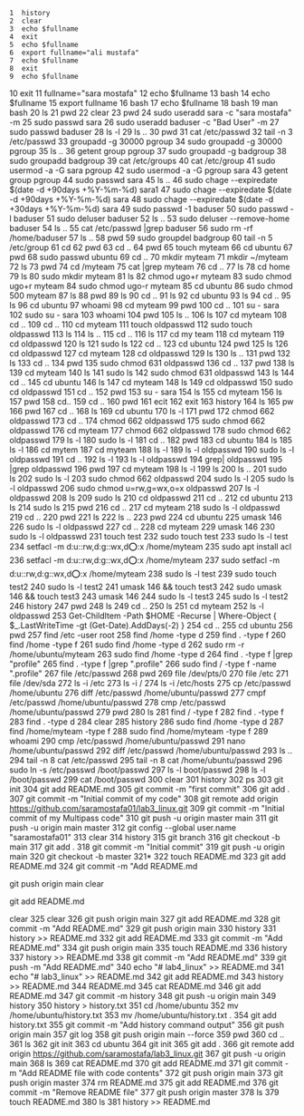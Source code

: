     1  history
    2  clear
    3  echo $fullname
    4  exit
    5  echo $fullname
    6  export fullname="ali mustafa"
    7  echo $fullname
    8  exit
    9  echo $fullname
   10  exit
   11  fullname="sara mostafa"
   12  echo $fullname
   13  bash
   14  echo $fullname
   15  export fullname
   16  bash
   17  echo $fullname
   18  bash
   19  man bash
   20  ls
   21  pwd
   22  clear
   23  pwd
   24  sudo useradd sara -c "sara mostafa" -m
   25  sudo passwd sara
   26  sudo useradd baduser -c "Bad User" -m 
   27  sudo passwd baduser
   28  ls -l
   29  ls ..
   30  pwd
   31  cat /etc/passwd
   32  tail -n 3 /etc/passwd
   33  groupadd -g 30000 pgroup
   34  sudo groupadd -g 30000 pgroup
   35  ls ..
   36  getent group pgroup 
   37  sudo groupadd -g badgroup 
   38  sudo groupadd badgroup 
   39  cat /etc/groups
   40  cat /etc/group
   41  sudo usermod -a -G sara pgroup
   42  sudo usermod -a -G pgroup sara
   43  getent group pgroup
   44  sudo passwd sara
   45  ls ..
   46  sudo chage --expiredate $(date -d +90days +%Y-%m-%d) sara1
   47  sudo chage --expiredate $(date -d +90days +%Y-%m-%d) sara
   48  sudo chage --expiredate $(date -d +30days +%Y-%m-%d) sara
   49  sudo passwd -1 baduser 
   50  sudo passwd -l baduser 
   51  sudo deluser baduser
   52  ls ..
   53  sudo deluser --remove-home baduser
   54  ls .. 
   55  cat /etc/passwd |grep baduser
   56  sudo rm -rf /home/baduser
   57  ls ..
   58  pwd
   59  sudo groupdel badgroup 
   60  tail -n 5 /etc/group
   61  cd 
   62  pwd
   63  cd .. 
   64  pwd
   65  touch myteam 
   66  cd ubuntu
   67  pwd
   68  sudo passwd ubuntu 
   69  cd ..
   70  mkdir myteam
   71  mkdir ~/myteam
   72  ls 
   73  pwd
   74  cd /myteam
   75  cat |grep myteam
   76  cd .. 
   77  ls
   78  cd home
   79  ls
   80  sudo mkdir myteam
   81  ls
   82  chmod ugo+r myteam
   83  sudo chmod ugo+r myteam
   84  sudo chmod ugo-r myteam
   85  cd ubuntu
   86  sudo chmod 500 myteam 
   87  ls
   88  pwd
   89  ls
   90  cd ..
   91  ls
   92  cd ubuntu
   93  ls
   94  cd ..
   95  ls
   96  cd ubuntu 
   97  whoami
   98  cd myteam
   99  pwd
  100  cd .. 
  101  su - sara
  102  sudo su - sara
  103  whoami
  104  pwd
  105  ls .. 
  106  ls 
  107  cd myteam
  108  cd ..
  109  cd .. 
  110  cd myteam
  111  touch oldpasswd 
  112  sudo touch oldpasswd
  113  ls
  114  ls ..
  115  cd ..
  116  ls
  117  cd my team
  118  cd myteam
  119  cd oldpasswd
  120  ls
  121  sudo ls
  122  cd ..
  123  cd ubuntu
  124  pwd
  125  ls 
  126  cd oldpasswd
  127  cd myteam
  128  cd oldpasswd
  129  ls
  130  ls ..
  131  pwd
  132  ls
  133  cd ..
  134  pwd
  135  sudo chmod 631 oldpasswd
  136  cd .. 
  137  pwd
  138  ls
  139  cd myteam
  140  ls
  141  sudo ls
  142  sudo chmod 631 oldpasswd
  143  ls
  144  cd ..
  145  cd ubuntu
  146  ls
  147  cd myteam
  148  ls
  149  cd oldpasswd
  150  sudo cd oldpasswd
  151  cd .. 
  152  pwd
  153  su - sara
  154  ls
  155  cd myteam
  156  ls
  157  pwd
  158  cd..
  159  cd ..
  160  pwd
  161  ecit
  162  exit
  163  history
  164  ls
  165  pw
  166  pwd
  167  cd ..
  168  ls
  169  cd ubuntu
  170  ls -l
  171  pwd
  172  chmod 662 oldpasswd
  173  cd ..
  174  chmod 662 oldpasswd
  175  sudo chmod 662 oldpasswd
  176  cd myteam
  177  chmod 662 oldpasswd
  178  sudo chmod 662 oldpasswd
  179  ls -l
  180  sudo ls -l
  181  cd .. 
  182  pwd
  183  cd ubuntu 
  184  ls
  185  ls -l 
  186  cd mytem
  187  cd myteam
  188  ls -l 
  189  ls -l oldpasswd
  190  sudo ls -l oldpasswd
  191  cd ..
  192  ls -l 
  193  ls -l oldpasswd
  194  grep| oldpasswd
  195  |grep oldpasswd
  196  pwd
  197  cd myteam
  198  ls -l
  199  ls 
  200  ls .. 
  201  sudo ls
  202  sudo ls -l
  203  sudo chmod 662 oldpasswd
  204  sudo ls -l 
  205  sudo ls -l oldpasswd
  206  sudo chmod u=rw,g=wx,o=x oldpasswd
  207  ls -l oldpasswd
  208  ls
  209  sudo ls
  210  cd oldpasswd
  211  cd .. 
  212  cd ubuntu
  213  ls
  214  sudo ls 
  215  pwd
  216  cd .. 
  217  cd myteam
  218  sudo ls -l oldpasswd
  219  cd ..
  220  pwd
  221  ls
  222  ls ..
  223  pwd
  224  cd ubuntu 
  225  umask 146
  226  sudo ls -l oldpasswd
  227  cd ..
  228  cd myteam
  229  umask 146 
  230  sudo ls -l oldpasswd
  231  touch test 
  232  sudo touch test 
  233  sudo ls -l test
  234  setfacl -m d:u::rw,d:g::wx,d:o::x /home/myteam
  235  sudo apt install acl 
  236  setfacl -m d:u::rw,d:g::wx,d:o::x /home/myteam
  237  sudo setfacl -m d:u::rw,d:g::wx,d:o::x /home/myteam
  238  sudo ls -l test
  239  sudo touch test2
  240  sudo ls -l test2
  241  umask 146 && touch test3 
  242  sudo umask 146 && touch test3 
  243  umask 146
  244  sudo ls -l test3
  245  sudo ls -l test2
  246  history
  247  pwd
  248  ls
  249  cd ..
  250  ls
  251  cd myteam
  252  ls -l oldpasswd
  253  Get-ChildItem -Path $HOME -Recurse | Where-Object { $_.LastWriteTime -gt (Get-Date).AddDays(-2) }
  254  cd ..
  255  cd ubuntu
  256  pwd
  257  find /etc -user root
  258  find /home -type d
  259  find . -type f
  260  find /home -type f
  261  sudo find /home -type d
  262  sudo rm -r /home/ubuntu/myteam
  263  sudo find /home -type d
  264  find . -type f |grep "profile"
  265  find . -type f |grep ".profile"
  266  sudo find / -type f -name ".profile"
  267  file /etc/passwd
  268  pwd
  269  file /dev/pts/0
  270  file /etc
  271  file /dev/sda
  272  ls -i /etc
  273  ls -i /
  274  ls -i /etc/hosts
  275  cp /etc/passwd /home/ubuntu
  276  diff /etc/passwd /home/ubuntu/passwd
  277  cmpf /etc/passwd /home/ubuntu/passwd
  278  cmp /etc/passwd /home/ubuntu/passwd
  279  pwd
  280  ls
  281  find / -type f
  282  find . -type f
  283  find . -type d
  284  clear
  285  history
  286  sudo find /home -type d
  287  find /home/myteam -type f
  288  sudo find /home/myteam -type f
  289  whoami
  290  cmp /etc/passwd /home/ubuntu/passwd
  291  nano /home/ubuntu/passwd
  292  diff /etc/passwd /home/ubuntu/passwd
  293  ls ..
  294  tail -n 8 cat /etc/passwd
  295  tail -n 8 cat /home/ubuntu/passwd
  296  sudo ln -s /etc/passwd /boot/passwd
  297  ls -l boot/passwd
  298  ls -l /boot/passwd
  299  cat /boot/passwd
  300  clear
  301  history
  302  ps
  303  git init
  304  git add README.md
  305  git commit -m "first commit"
  306  git add .
  307  git commit -m "Initial commit of my code"
  308  git remote add origin https://github.com/saramostafa01/lab3_linux.git
  309  git commit -m "Initial commit of my Multipass code"
  310  git push -u origin master main
  311  git push -u origin main master
  312  git config --global user.name "saramostafa01"
  313  clear
  314  history
  315  git branch
  316  git checkout -b main
  317  git add .
  318  git commit -m "Initial commit"
  319  git push -u origin main
  320  git checkout -b master
  321* 
  322  touch README.md
  323  git add README.md
  324  git commit -m "Add README.md

git push origin main
clear


git add README.md
























clear
  325  clear
  326  git push origin main
  327  git add README.md
  328  git commit -m "Add README.md"
  329  git push origin main
  330  history
  331  history >> README.md
  332  git add README.md
  333  git commit -m "Add README.md"
  334  git push origin main
  335  touch README.md
  336  history 
  337  history >> README.md
  338  git commit -m "Add README.md"
  339  git push -m "Add README.md"
  340  echo "# lab4_linux" >> README.md
  341  echo "# lab3_linux" >> README.md
  342  git add README.md
  343  history >> README.md
  344  README.md
  345  cat README.md
  346  git add README.md
  347  git commit -m history
  348  git push -u origin main
  349  history
  350  history > history.txt
  351  cd /home/ubuntu
  352  mv /home/ubuntu/history.txt
  353  mv /home/ubuntu/history.txt .
  354  git add history.txt
  355  git commit -m "Add history command output"
  356  git push origin main
  357  git log
  358  git push origin main --force
  359  pwd
  360  cd ..
  361  ls
  362  git init
  363  cd ubuntu
  364  git init
  365  git add .
  366  git remote add origin https://github.com/saramostafa/lab3_linux.git
  367  git push -u origin main
  368  ls
  369  cat README.md
  370  git add README.md
  371  git commit -m "Add README file with code contents"
  372  git push origin main
  373  git push origin master
  374  rm README.md
  375  git add README.md
  376  git commit -m "Remove README file"
  377  git push origin master
  378  ls
  379  touch README.md
  380  ls
  381  history >> README.md
